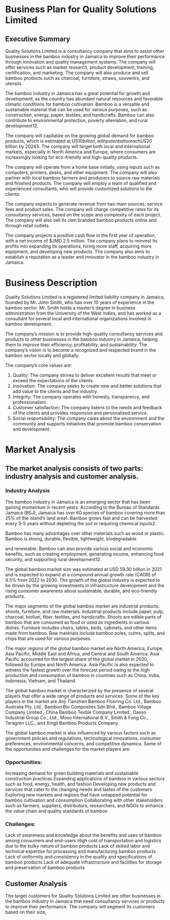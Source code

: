 
# Business Plan for Quality Solutions Limited

## Executive Summary

Quality Solutions Limited is a consultancy company that aims to assist other businesses in the bamboo industry in Jamaica to improve their performance through innovation and quality management systems. The company will offer services such as market research, product development, training, certification, and marketing. The company will also produce and sell bamboo products such as charcoal, furniture, straws, souvenirs, and utensils.

The bamboo industry in Jamaica has a great potential for growth and development, as the country has abundant natural resources and favorable climatic conditions for bamboo cultivation. Bamboo is a versatile and sustainable material that can be used for various purposes, such as construction, energy, paper, textiles, and handicrafts. Bamboo can also contribute to environmental protection, poverty alleviation, and rural development12.

The company will capitalize on the growing global demand for bamboo products, which is estimated at US$10 billion, with potential to reach US$20 billion by 20243. The company will target both local and international markets, especially in North America and Europe, where consumers are increasingly looking for eco-friendly and high-quality products.

The company will operate from a home base initially, using inputs such as computers, printers, desks, and other equipment. The company will also partner with local bamboo farmers and producers to source raw materials and finished products. The company will employ a team of qualified and experienced consultants, who will provide customized solutions to the clients.

The company expects to generate revenue from two main sources: service fees and product sales. The company will charge competitive rates for its consultancy services, based on the scope and complexity of each project. The company will also sell its own branded bamboo products online and through retail outlets.

The company projects a positive cash flow in the first year of operation, with a net income of $JMD 2.5 million. The company plans to reinvest its profits into expanding its operations, hiring more staff, acquiring more equipment, and developing new products. The company also aims to establish a reputation as a leader and innovator in the bamboo industry in Jamaica.


# Business Description
Quality Solutions Limited is a registered limited liability company in Jamaica, founded by Mr. John Smith, who has over 10 years of experience in the bamboo sector. Mr. Smith holds a master’s degree in business administration from the University of the West Indies, and has worked as a consultant for several local and international organizations involved in bamboo development.

The company’s mission is to provide high-quality consultancy services and products to other businesses in the bamboo industry in Jamaica, helping them to improve their efficiency, profitability, and sustainability. The company’s vision is to become a recognized and respected brand in the bamboo sector locally and globally.

The company’s core values are:

1. Quality: The company strives to deliver excellent results that meet or exceed the expectations of the clients.
2. Innovation: The company seeks to create new and better solutions that add value to the clients and the industry.
3. Integrity: The company operates with honesty, transparency, and professionalism.
4. Customer satisfaction: The company listens to the needs and feedback of the clients and provides responsive and personalized service.
5. Social responsibility: The company cares about the environment and the community and supports initiatives that promote bamboo conservation and development.


# Market Analysis

## The market analysis consists of two parts: industry analysis and customer analysis.

### Industry Analysis

The bamboo industry in Jamaica is an emerging sector that has been gaining momentum in recent years. According to the Bureau of Standards Jamaica (BSJ), Jamaica has over 60 species of bamboo covering more than 25% of the island’s land area1. Bamboo grows fast and can be harvested every 3-5 years without depleting the soil or requiring chemical inputs2.

Bamboo has many advantages over other materials such as wood or plastic. Bamboo is strong, durable, flexible, lightweight, biodegradable

and renewable. Bamboo can also provide various social and economic benefits, such as creating employment, generating income, enhancing food security, and supporting rural development12.

The global bamboo market size was estimated at USD 59.30 billion in 2021 and is expected to expand at a compound annual growth rate (CAGR) of 4.5% from 2022 to 2030. The growth of the global industry is expected to be driven by the growing investments in infrastructure development and the rising consumer awareness about sustainable, durable, and eco-friendly products.

The major segments of the global bamboo market are industrial products, shoots, furniture, and raw materials. Industrial products include paper, pulp, charcoal, biofuel, fiber, textiles, and handicrafts. Shoots are edible parts of bamboo that are consumed as food or used as ingredients in various dishes. Furniture includes chairs, tables, beds, cabinets, and other items made from bamboo. Raw materials include bamboo poles, culms, splits, and chips that are used for various purposes.

The major regions of the global bamboo market are North America, Europe, Asia Pacific, Middle East and Africa, and Central and South America. Asia Pacific accounted for the largest share of the global market in 2020, followed by Europe and North America. Asia Pacific is also expected to witness the fastest growth over the forecast period owing to the high production and consumption of bamboo in countries such as China, India, Indonesia, Vietnam, and Thailand.

The global bamboo market is characterized by the presence of several players that offer a wide range of products and services. Some of the key players in the market are Anji Tianzhen Bamboo Flooring Co. Ltd., Bamboo Australia Pty. Ltd., Bamboo Bio Composites Sdn Bhd., Bamboo Village Company Limited., China Bamboo Textile Company Limited., Dasso Industrial Group Co., Ltd., Moso International B.V., Smith & Fong Co., Teragren LLC., and Xingli Bamboo Products Company.

The global bamboo market is also influenced by various factors such as government policies and regulations, technological innovations, consumer preferences, environmental concerns, and competitive dynamics. Some of the opportunities and challenges for the market players are:

### Opportunities:

Increasing demand for green building materials and sustainable construction practices
Expanding applications of bamboo in various sectors such as food, energy, health, and fashion
Developing new products and services that cater to the changing needs and tastes of the customers
Exploring new markets and regions that have untapped potential for bamboo cultivation and consumption
Collaborating with other stakeholders such as farmers, suppliers, distributors, researchers, and NGOs to enhance the value chain and quality standards of bamboo

### Challenges:

Lack of awareness and knowledge about the benefits and uses of bamboo among consumers and end-users
High cost of transportation and logistics due to the bulky nature of bamboo products
Lack of skilled labor and technical expertise for processing and manufacturing bamboo products
Lack of uniformity and consistency in the quality and specifications of bamboo products
Lack of adequate infrastructure and facilities for storage and preservation of bamboo products

## Customer Analysis
The target customers for Quality Solutions Limited are other businesses in the bamboo industry in Jamaica that need consultancy services or products to improve their performance. The company will segment its customers based on their size,







